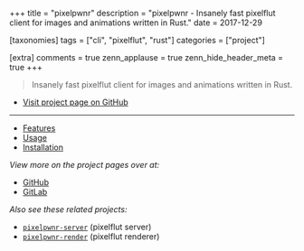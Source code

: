 +++
title = "pixelpwnr"
description = "pixelpwnr - Insanely fast pixelflut client for images and animations written in Rust."
date = 2017-12-29

[taxonomies]
tags = ["cli", "pixelflut", "rust"]
categories = ["project"]

[extra]
comments = true
zenn_applause = true
zenn_hide_header_meta = true
+++

> Insanely fast pixelflut client for images and animations written in Rust.

- [Visit project page on GitHub][github]

---

- [Features](https://github.com/timvisee/pixelpwnr/#features)
- [Usage](https://github.com/timvisee/pixelpwnr/#usage)
- [Installation](https://github.com/timvisee/pixelpwnr/#installation)

_View more on the project pages over at:_

- [GitHub][github]
- [GitLab][gitlab]

_Also see these related projects:_

- [`pixelpwnr-server`](@/projects/pixelpwnr-server.md) <span class="muted">(pixelflut server)</span>
- [`pixelpwnr-render`](@/projects/pixelpwnr-render.md) <span class="muted">(pixelflut renderer)</span>

[github]: https://github.com/timvisee/pixelpwnr
[gitlab]: https://gitlab.com/timvisee/pixelpwnr
